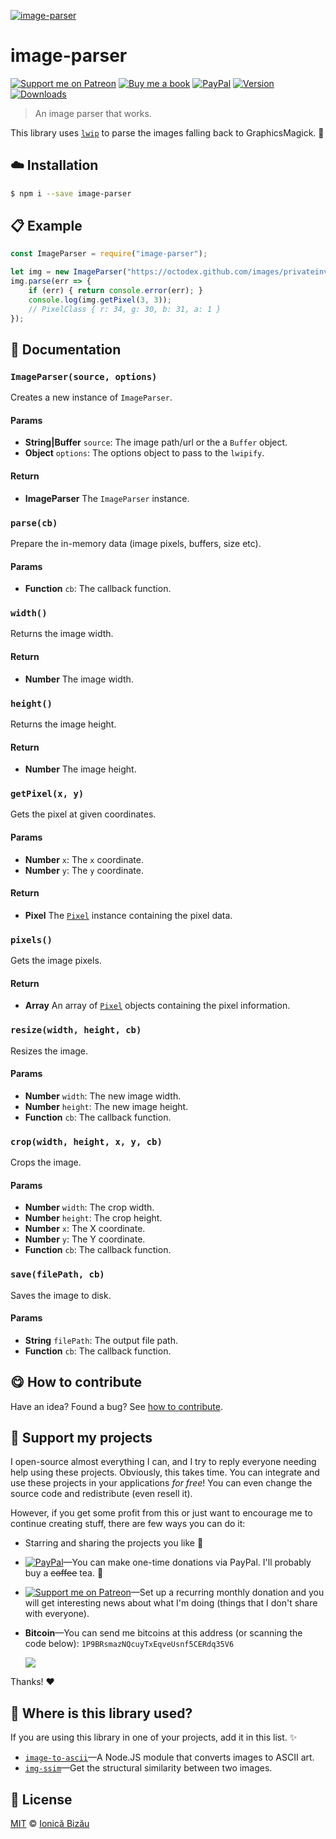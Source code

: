 
[![image-parser](http://i.imgur.com/DiPWcCW.png)](#)

# image-parser

 [![Support me on Patreon][badge_patreon]][patreon] [![Buy me a book][badge_amazon]][amazon] [![PayPal][badge_paypal_donate]][paypal-donations] [![Version](https://img.shields.io/npm/v/image-parser.svg)](https://www.npmjs.com/package/image-parser) [![Downloads](https://img.shields.io/npm/dt/image-parser.svg)](https://www.npmjs.com/package/image-parser)

> An image parser that works.

This library uses [`lwip`](https://github.com/EyalAr/lwip) to parse the images falling back to GraphicsMagick. :art:

## :cloud: Installation

```sh
$ npm i --save image-parser
```


## :clipboard: Example



```js
const ImageParser = require("image-parser");

let img = new ImageParser("https://octodex.github.com/images/privateinvestocat.jpg");
img.parse(err => {
    if (err) { return console.error(err); }
    console.log(img.getPixel(3, 3));
    // PixelClass { r: 34, g: 30, b: 31, a: 1 }
});
```

## :memo: Documentation


### `ImageParser(source, options)`
Creates a new instance of `ImageParser`.

#### Params
- **String|Buffer** `source`: The image path/url or the a `Buffer` object.
- **Object** `options`: The options object to pass to the `lwipify`.

#### Return
- **ImageParser** The `ImageParser` instance.

### `parse(cb)`
Prepare the in-memory data (image pixels, buffers, size etc).

#### Params
- **Function** `cb`: The callback function.

### `width()`
Returns the image width.

#### Return
- **Number** The image width.

### `height()`
Returns the image height.

#### Return
- **Number** The image height.

### `getPixel(x, y)`
Gets the pixel at given coordinates.

#### Params
- **Number** `x`: The `x` coordinate.
- **Number** `y`: The `y` coordinate.

#### Return
- **Pixel** The [`Pixel`](https://github.com/IonicaBizau/pixel-class) instance containing the pixel data.

### `pixels()`
Gets the image pixels.

#### Return
- **Array** An array of [`Pixel`](https://github.com/IonicaBizau/pixel-class) objects containing the pixel information.

### `resize(width, height, cb)`
Resizes the image.

#### Params
- **Number** `width`: The new image width.
- **Number** `height`: The new image height.
- **Function** `cb`: The callback function.

### `crop(width, height, x, y, cb)`
Crops the image.

#### Params
- **Number** `width`: The crop width.
- **Number** `height`: The crop height.
- **Number** `x`: The X coordinate.
- **Number** `y`: The Y coordinate.
- **Function** `cb`: The callback function.

### `save(filePath, cb)`
Saves the image to disk.

#### Params
- **String** `filePath`: The output file path.
- **Function** `cb`: The callback function.



## :yum: How to contribute
Have an idea? Found a bug? See [how to contribute][contributing].


## :sparkling_heart: Support my projects

I open-source almost everything I can, and I try to reply everyone needing help using these projects. Obviously,
this takes time. You can integrate and use these projects in your applications *for free*! You can even change the source code and redistribute (even resell it).

However, if you get some profit from this or just want to encourage me to continue creating stuff, there are few ways you can do it:

 - Starring and sharing the projects you like :rocket:
 - [![PayPal][badge_paypal]][paypal-donations]—You can make one-time donations via PayPal. I'll probably buy a ~~coffee~~ tea. :tea:
 - [![Support me on Patreon][badge_patreon]][patreon]—Set up a recurring monthly donation and you will get interesting news about what I'm doing (things that I don't share with everyone).
 - **Bitcoin**—You can send me bitcoins at this address (or scanning the code below): `1P9BRsmazNQcuyTxEqveUsnf5CERdq35V6`

    ![](https://i.imgur.com/z6OQI95.png)

Thanks! :heart:


## :dizzy: Where is this library used?
If you are using this library in one of your projects, add it in this list. :sparkles:


 - [`image-to-ascii`](https://github.com/IonicaBizau/image-to-ascii)—A Node.JS module that converts images to ASCII art.
 - [`img-ssim`](https://github.com/IonicaBizau/img-ssim#readme)—Get the structural similarity between two images.

## :scroll: License

[MIT][license] © [Ionică Bizău][website]

[badge_patreon]: http://ionicabizau.github.io/badges/patreon.svg
[badge_amazon]: http://ionicabizau.github.io/badges/amazon.svg
[badge_paypal]: http://ionicabizau.github.io/badges/paypal.svg
[badge_paypal_donate]: http://ionicabizau.github.io/badges/paypal_donate.svg
[patreon]: https://www.patreon.com/ionicabizau
[amazon]: http://amzn.eu/hRo9sIZ
[paypal-donations]: https://www.paypal.com/cgi-bin/webscr?cmd=_s-xclick&hosted_button_id=RVXDDLKKLQRJW
[donate-now]: http://i.imgur.com/6cMbHOC.png

[license]: http://showalicense.com/?fullname=Ionic%C4%83%20Biz%C4%83u%20%3Cbizauionica%40gmail.com%3E%20(https%3A%2F%2Fionicabizau.net)&year=2016#license-mit
[website]: https://ionicabizau.net
[contributing]: /CONTRIBUTING.md
[docs]: /DOCUMENTATION.md
